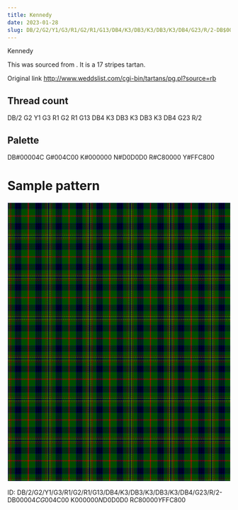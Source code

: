 ```yaml
---
title: Kennedy
date: 2023-01-28
slug: DB/2/G2/Y1/G3/R1/G2/R1/G13/DB4/K3/DB3/K3/DB3/K3/DB4/G23/R/2-DB$00004C G$004C00 K$000000 N$D0D0D0 R$C80000 Y$FFC800
---
```

Kennedy

This was sourced from <no value>.  It is a 17 stripes tartan.

Original link http://www.weddslist.com/cgi-bin/tartans/pg.pl?source=rb

## Thread count
DB/2 G2 Y1 G3 R1 G2 R1 G13 DB4 K3 DB3 K3 DB3 K3 DB4 G23 R/2

## Palette
DB#00004C G#004C00 K#000000 N#D0D0D0 R#C80000 Y#FFC800

# Sample pattern

![Tartan detail](tartan.png "DB/2 G2 Y1 G3 R1 G2 R1 G13 DB4 K3 DB3 K3 DB3 K3 DB4 G23 R/2 tartan")

ID: DB/2/G2/Y1/G3/R1/G2/R1/G13/DB4/K3/DB3/K3/DB3/K3/DB4/G23/R/2-DB$00004C G$004C00 K$000000 N$D0D0D0 R$C80000 Y$FFC800